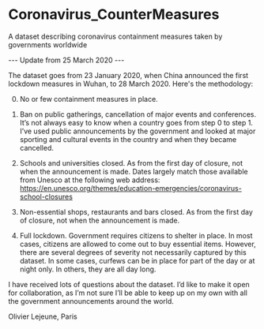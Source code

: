 # Coronavirus_CounterMeasures
A dataset describing coronavirus containment measures taken by governments worldwide

--- Update from 25 March 2020 ---

The dataset goes from 23 January 2020, when China announced the first lockdown measures in Wuhan, to 28 March 2020. Here's the methodology:

0. No or few containment measures in place.

1. Ban on public gatherings, cancellation of major events and conferences. It’s not always easy to know when a country goes from step 0 to step 1. I’ve used public announcements by the government and looked at major sporting and cultural events in the country and when they became cancelled.

2. Schools and universities closed. As from the first day of closure, not when the announcement is made. Dates largely match those available from Unesco at the following web address: https://en.unesco.org/themes/education-emergencies/coronavirus-school-closures

3. Non-essential shops, restaurants and bars closed. As from the first day of closure, not when the announcement is made.

4. Full lockdown. Government requires citizens to shelter in place. In most cases, citizens are allowed to come out to buy essential items. However, there are several degrees of severity not necessarily captured by this dataset. In some cases, curfews can be in place for part of the day or at night only. In others, they are all day long.

I have received lots of questions about the dataset. I’d like to make it open for collaboration, as I’m not sure I’ll be able to keep up on my own with all the government announcements around the world.

Olivier Lejeune, Paris
